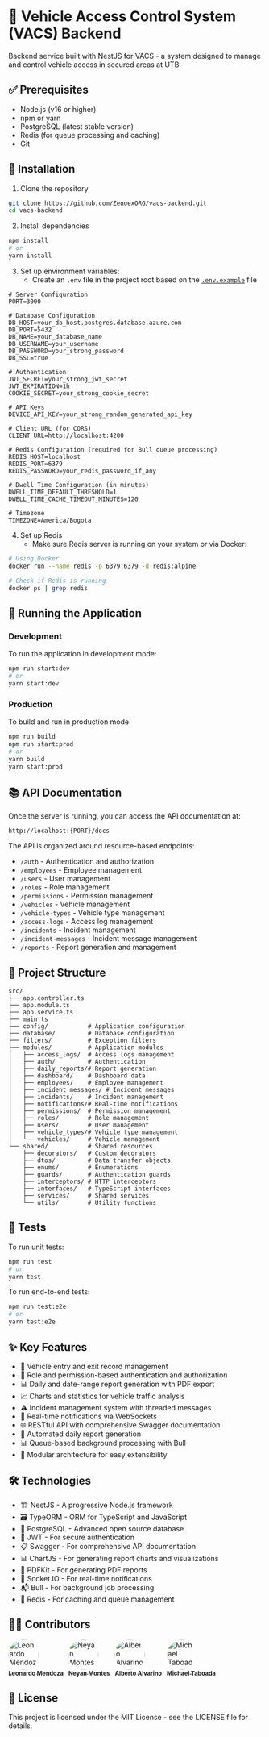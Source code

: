 # 🚗 Vehicle Access Control System (VACS) Backend

Backend service built with NestJS for VACS - a system designed to manage and control vehicle access in secured areas at UTB.

## ✅ Prerequisites

- Node.js (v16 or higher)
- npm or yarn
- PostgreSQL (latest stable version)
- Redis (for queue processing and caching)
- Git

## 🔧 Installation

1. Clone the repository
```bash
git clone https://github.com/ZenoexORG/vacs-backend.git
cd vacs-backend
```

2. Install dependencies
```bash
npm install
# or
yarn install
```

3. Set up environment variables:
   - Create an `.env` file in the project root based on the [`.env.example`](.env.example ) file

```
# Server Configuration
PORT=3000

# Database Configuration
DB_HOST=your_db_host.postgres.database.azure.com
DB_PORT=5432
DB_NAME=your_database_name
DB_USERNAME=your_username
DB_PASSWORD=your_strong_password
DB_SSL=true

# Authentication
JWT_SECRET=your_strong_jwt_secret
JWT_EXPIRATION=1h
COOKIE_SECRET=your_strong_cookie_secret

# API Keys
DEVICE_API_KEY=your_strong_random_generated_api_key

# Client URL (for CORS)
CLIENT_URL=http://localhost:4200

# Redis Configuration (required for Bull queue processing)
REDIS_HOST=localhost
REDIS_PORT=6379
REDIS_PASSWORD=your_redis_password_if_any

# Dwell Time Configuration (in minutes)
DWELL_TIME_DEFAULT_THRESHOLD=1
DWELL_TIME_CACHE_TIMEOUT_MINUTES=120

# Timezone
TIMEZONE=America/Bogota
```

4. Set up Redis
   - Make sure Redis server is running on your system or via Docker:
```bash
# Using Docker
docker run --name redis -p 6379:6379 -d redis:alpine

# Check if Redis is running
docker ps | grep redis
```

## 🚀 Running the Application

### Development

To run the application in development mode:

```bash
npm run start:dev
# or
yarn start:dev
```

### Production

To build and run in production mode:

```bash
npm run build
npm run start:prod
# or
yarn build
yarn start:prod
```

## 📚 API Documentation

Once the server is running, you can access the API documentation at:

```
http://localhost:{PORT}/docs
```

The API is organized around resource-based endpoints:

- `/auth` - Authentication and authorization
- `/employees` - Employee management
- `/users` - User management
- `/roles` - Role management
- `/permissions` - Permission management
- `/vehicles` - Vehicle management
- `/vehicle-types` - Vehicle type management
- `/access-logs` - Access log management
- `/incidents` - Incident management
- `/incident-messages` - Incident message management
- `/reports` - Report generation and management

## 📂 Project Structure

```
src/
├── app.controller.ts
├── app.module.ts
├── app.service.ts
├── main.ts
├── config/           # Application configuration
├── database/         # Database configuration
├── filters/          # Exception filters
├── modules/          # Application modules
│   ├── access_logs/  # Access logs management
│   ├── auth/         # Authentication
│   ├── daily_reports/# Report generation
│   ├── dashboard/    # Dashboard data
│   ├── employees/    # Employee management
│   ├── incident_messages/ # Incident messages
│   ├── incidents/    # Incident management
│   ├── notifications/# Real-time notifications
│   ├── permissions/  # Permission management
│   ├── roles/        # Role management
│   ├── users/        # User management
│   ├── vehicle_types/# Vehicle type management
│   └── vehicles/     # Vehicle management
└── shared/           # Shared resources
    ├── decorators/   # Custom decorators
    ├── dtos/         # Data transfer objects
    ├── enums/        # Enumerations
    ├── guards/       # Authentication guards
    ├── interceptors/ # HTTP interceptors
    ├── interfaces/   # TypeScript interfaces
    ├── services/     # Shared services
    └── utils/        # Utility functions
```

## 🧪 Tests

To run unit tests:

```bash
npm run test
# or
yarn test
```

To run end-to-end tests:

```bash
npm run test:e2e
# or
yarn test:e2e
```

## ✨ Key Features

- 🚙 Vehicle entry and exit record management
- 🔐 Role and permission-based authentication and authorization
- 📊 Daily and date-range report generation with PDF export
- 📈 Charts and statistics for vehicle traffic analysis
- ⚠️ Incident management system with threaded messages
- 🔔 Real-time notifications via WebSockets
- 🌐 RESTful API with comprehensive Swagger documentation
- 🔄 Automated daily report generation
- 📊 Queue-based background processing with Bull
- 🧩 Modular architecture for easy extensibility

## 🛠️ Technologies

- 🏗️ NestJS - A progressive Node.js framework
- 🗃️ TypeORM - ORM for TypeScript and JavaScript
- 🐘 PostgreSQL - Advanced open source database
- 🔑 JWT - For secure authentication
- 📋 Swagger - For comprehensive API documentation
- 📊 ChartJS - For generating report charts and visualizations
- 📄 PDFKit - For generating PDF reports
- 🔄 Socket.IO - For real-time notifications
- 📬 Bull - For background job processing
- 🧩 Redis - For caching and queue management

## 👨‍💻 Contributors

<div style="display: flex; flex-wrap: wrap; gap: 10px;">
  <a href="https://github.com/L30N4RD018">
    <img src="https://github.com/L30N4RD018.png" width="60" height="60" alt="Leonardo Mendoza" style="border-radius: 50%;">
    <br>
    <sub><b>Leonardo Mendoza</b></sub>
  </a>
  
  <a href="https://github.com/XNeyMo">
    <img src="https://github.com/XNeyMo.png" width="60" height="60" alt="Neyan Montes" style="border-radius: 50%;">
    <br>
    <sub><b>Neyan Montes</b></sub>
  </a>
  
  <a href="https://github.com/AAlvarinoB">
    <img src="https://github.com/AAlvarinoB.png" width="60" height="60" alt="Alberto Alvarino" style="border-radius: 50%;">
    <br>
    <sub><b>Alberto Alvarino</b></sub>
  </a>
  
  <a href="https://github.com/MichaelTaboada2003">
    <img src="https://github.com/MichaelTaboada2003.png" width="60" height="60" alt="Michael Taboada" style="border-radius: 50%;">
    <br>
    <sub><b>Michael Taboada</b></sub>
  </a>
</div>

## 📄 License

This project is licensed under the MIT License - see the LICENSE file for details.